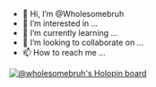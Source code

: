 - 👋 Hi, I’m @Wholesomebruh
- 👀 I’m interested in ...
- 🌱 I’m currently learning ...
- 💞️ I’m looking to collaborate on ...
- 📫 How to reach me ...

<!---
Wholesomebruh/Wholesomebruh is a ✨ special ✨ repository because its `README.md` (this file) appears on your GitHub profile.
You can click the Preview link to take a look at your changes.
--->
[![@wholesomebruh's Holopin board](https://holopin.me/wholesomebruh)](https://holopin.io/@wholesomebruh)
